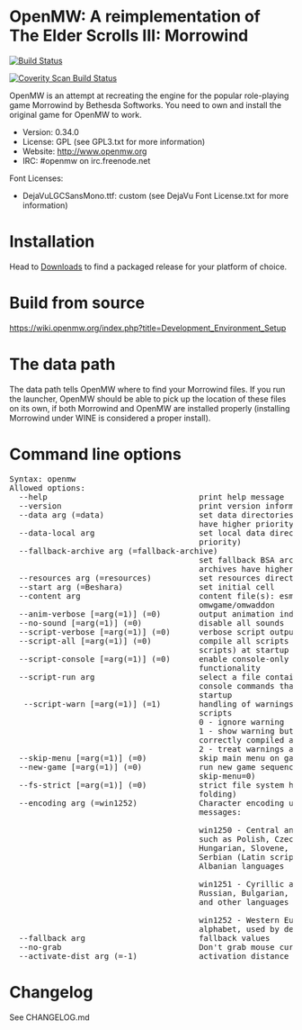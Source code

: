 OpenMW: A reimplementation of The Elder Scrolls III: Morrowind
==============================================================

[![Build Status](https://travis-ci.org/OpenMW/openmw.svg?branch=coverity_scan)](https://travis-ci.org/OpenMW/openmw)

[![Coverity Scan Build Status](https://scan.coverity.com/projects/3740/badge.svg)](https://scan.coverity.com/projects/3740)

OpenMW is an attempt at recreating the engine for the popular role-playing game
Morrowind by Bethesda Softworks. You need to own and install the original game for OpenMW to work.

* Version: 0.34.0
* License: GPL (see GPL3.txt for more information)
* Website: http://www.openmw.org
* IRC: #openmw on irc.freenode.net

Font Licenses:
* DejaVuLGCSansMono.ttf: custom (see DejaVu Font License.txt for more information)

Installation
============

Head to [Downloads](http://openmw.org/downloads/) to find a packaged release for your platform of choice.

Build from source
=================

https://wiki.openmw.org/index.php?title=Development_Environment_Setup

The data path
=============

The data path tells OpenMW where to find your Morrowind files. If you run the launcher, OpenMW should be able to pick up the location of these files on its own, if both Morrowind and OpenMW are installed properly (installing Morrowind under WINE is considered a proper install).

Command line options
====================

<pre>
Syntax: openmw <options>
Allowed options:
  --help                                print help message
  --version                             print version information and quit
  --data arg (=data)                    set data directories (later directories
                                        have higher priority)
  --data-local arg                      set local data directory (highest
                                        priority)
  --fallback-archive arg (=fallback-archive)
                                        set fallback BSA archives (later
                                        archives have higher priority)
  --resources arg (=resources)          set resources directory
  --start arg (=Beshara)                set initial cell
  --content arg                         content file(s): esm/esp, or
                                        omwgame/omwaddon
  --anim-verbose [=arg(=1)] (=0)        output animation indices files
  --no-sound [=arg(=1)] (=0)            disable all sounds
  --script-verbose [=arg(=1)] (=0)      verbose script output
  --script-all [=arg(=1)] (=0)          compile all scripts (excluding dialogue
                                        scripts) at startup
  --script-console [=arg(=1)] (=0)      enable console-only script
                                        functionality
  --script-run arg                      select a file containing a list of
                                        console commands that is executed on
                                        startup
   --script-warn [=arg(=1)] (=1)        handling of warnings when compiling
                                        scripts
                                        0 - ignore warning
                                        1 - show warning but consider script as
                                        correctly compiled anyway
                                        2 - treat warnings as errors
  --skip-menu [=arg(=1)] (=0)           skip main menu on game startup
  --new-game [=arg(=1)] (=0)            run new game sequence (ignored if
                                        skip-menu=0)
  --fs-strict [=arg(=1)] (=0)           strict file system handling (no case
                                        folding)
  --encoding arg (=win1252)             Character encoding used in OpenMW game
                                        messages:

                                        win1250 - Central and Eastern European
                                        such as Polish, Czech, Slovak,
                                        Hungarian, Slovene, Bosnian, Croatian,
                                        Serbian (Latin script), Romanian and
                                        Albanian languages

                                        win1251 - Cyrillic alphabet such as
                                        Russian, Bulgarian, Serbian Cyrillic
                                        and other languages

                                        win1252 - Western European (Latin)
                                        alphabet, used by default
  --fallback arg                        fallback values
  --no-grab                             Don't grab mouse cursor
  --activate-dist arg (=-1)             activation distance override
</pre>

Changelog
=========

See CHANGELOG.md
